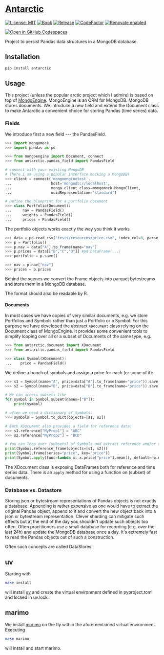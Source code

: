 # [Antarctic](https://tschm.github.io/antarctic/book)

[![License: MIT](https://img.shields.io/badge/License-MIT-yellow.svg)](LICENSE)
[![Book](https://github.com/tschm/antarctic/actions/workflows/book.yml/badge.svg)](https://github.com/tschm/antarctic/actions/workflows/book.yml)
[![Release](https://github.com/tschm/antarctic/workflows/Release/badge.svg)](https://github.com/tschm/antarctic/actions/)
[![CodeFactor](https://www.codefactor.io/repository/github/tschm/antarctic/badge)](https://www.codefactor.io/repository/github/tschm/antarctic)
[![Renovate enabled](https://img.shields.io/badge/renovate-enabled-brightgreen.svg)](https://github.com/renovatebot/renovate)

[![Open in GitHub Codespaces](https://github.com/codespaces/badge.svg)](https://codespaces.new/tschm/antarctic)

Project to persist Pandas data structures in a MongoDB database.

## Installation

```bash
pip install antarctic
```

## Usage

This project (unless the popular arctic project which I admire)
is based on top of [MongoEngine](https://pypi.org/project/mongoengine/).
MongoEngine is an ORM for MongoDB. MongoDB stores documents.
We introduce a new field and extend the Document class
to make Antarctic a convenient choice for storing Pandas (time series) data.

### Fields

We introduce first a new field --- the PandasField.

```python
>>> import mongomock
>>> import pandas as pd

>>> from mongoengine import Document, connect
>>> from antarctic.pandas_field import PandasField

# connect with your existing MongoDB
# (here I am using a popular interface mocking a MongoDB)
>>> client = connect('mongoenginetest', 
...                  host='mongodb://localhost', 
...                  mongo_client_class=mongomock.MongoClient, 
...                  uuidRepresentation="standard")

# Define the blueprint for a portfolio document
>>> class Portfolio(Document):
...     nav = PandasField()
...     weights = PandasField()
...     prices = PandasField()
```

The portfolio objects works exactly the way you think it works

```python
>>> data = pd.read_csv("tests/resources/price.csv", index_col=0, parse_dates=True)
>>> p = Portfolio()
>>> p.nav = data["A"].to_frame(name="nav")
>>> p.prices = data[["B","C","D"]] #pd.DataFrame(...)
>>> portfolio = p.save()

>>> nav = p.nav["nav"]
>>> prices = p.prices
```

Behind the scenes we convert the Frame objects
into parquet bytestreams and
store them in a MongoDB database.

The format should also be readable by R.

#### Documents

In most cases we have copies of very similar documents,
e.g. we store Portfolios and Symbols rather than just a Portfolio or a Symbol.
For this purpose we have developed the abstract `XDocument` class
relying on the Document class of MongoEngine.
It provides some convenient tools to simplify looping
over all or a subset of Documents of the same type, e.g.

```python
>>> from antarctic.document import XDocument
>>> from antarctic.pandas_field import PandasField

>>> class Symbol(XDocument):
...    price = PandasField()
```

We define a bunch of symbols and assign a price for each (or some of it):

```python
>>> s1 = Symbol(name="A", price=data["A"].to_frame(name="price")).save()
>>> s2 = Symbol(name="B", price=data["B"].to_frame(name="price")).save()

# We can access subsets like
for symbol in Symbol.subset(names=["B"]):
    print(symbol)

# often we need a dictionary of Symbols:
>>> symbols = Symbol.to_dict(objects=[s1, s2])

# Each XDocument also provides a field for reference data:
>>> s1.reference["MyProp1"] = "ABC"
>>> s2.reference["MyProp2"] = "BCD"

# You can loop over (subsets) of Symbols and extract reference and/or series data
print(Symbol.reference_frame(objects=[s1, s2]))
print(Symbol.frame(series="price", key="price"))
print(Symbol.apply(func=lambda x: x.price["price"].mean(), default=np.nan))
```

The XDocument class is exposing DataFrames both for reference and time series data.
There is an `apply` method for using a function on (subset) of documents.

### Database vs. Datastore

Storing json or bytestream representations of Pandas objects
is not exactly a database. Appending is rather expensive as one would have
to extract the original Pandas object, append to it and convert
the new object back into a json or bytestream representation.
Clever sharding can mitigate such effects but at the end of the day
you shouldn't update such objects too often. Often practitioners
use a small database for recording (e.g. over the last 24h) and
update the MongoDB database once a day. It's extremely fast
to read the Pandas objects out of such a construction.

Often such concepts are called DataStores.

## uv

Starting with

```bash
make install
```

will install [uv](https://github.com/astral-sh/uv) and create
the virtual environment defined in
pyproject.toml and locked in uv.lock.

## marimo

We install [marimo](https://marimo.io) on the fly within the aforementioned
virtual environment. Executing

```bash
make marimo
```

will install and start marimo.
